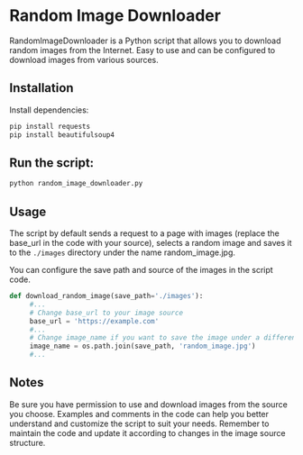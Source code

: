 # Random Image Downloader
RandomImageDownloader is a Python script that allows you to download random images from the Internet. Easy to use and can be configured to download images from various sources.

## Installation
Install dependencies:

```bash
pip install requests
pip install beautifulsoup4
```

## Run the script:

```bash
python random_image_downloader.py
```

## Usage
The script by default sends a request to a page with images (replace the base_url in the code with your source), selects a random image and saves it to the `./images` directory under the name random_image.jpg.

You can configure the save path and source of the images in the script code.

```python
def download_random_image(save_path='./images'):
     #...
     # Change base_url to your image source
     base_url = 'https://example.com'
     #...
     # Change image_name if you want to save the image under a different name
     image_name = os.path.join(save_path, 'random_image.jpg')
     #...
```
    
## Notes
Be sure you have permission to use and download images from the source you choose.
Examples and comments in the code can help you better understand and customize the script to suit your needs.
Remember to maintain the code and update it according to changes in the image source structure.
